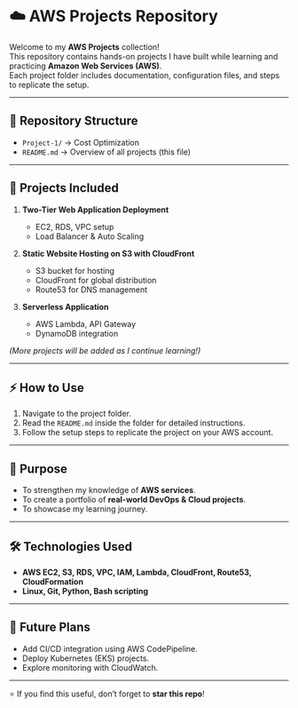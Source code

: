 
# ☁️ AWS Projects Repository

Welcome to my **AWS Projects** collection!  
This repository contains hands-on projects I have built while learning and practicing **Amazon Web Services (AWS)**.  
Each project folder includes documentation, configuration files, and steps to replicate the setup.

---

## 📂 Repository Structure
- `Project-1/` → Cost Optimization  
- `README.md` → Overview of all projects (this file)  

---

## 🚀 Projects Included
1. **Two-Tier Web Application Deployment**  
   - EC2, RDS, VPC setup  
   - Load Balancer & Auto Scaling  

2. **Static Website Hosting on S3 with CloudFront**  
   - S3 bucket for hosting  
   - CloudFront for global distribution  
   - Route53 for DNS management  

3. **Serverless Application**  
   - AWS Lambda, API Gateway  
   - DynamoDB integration  

*(More projects will be added as I continue learning!)*

---

## ⚡ How to Use
1. Navigate to the project folder.  
2. Read the `README.md` inside the folder for detailed instructions.  
3. Follow the setup steps to replicate the project on your AWS account.  

---

## 🎯 Purpose
- To strengthen my knowledge of **AWS services**.  
- To create a portfolio of **real-world DevOps & Cloud projects**.  
- To showcase my learning journey.  

---

## 🛠️ Technologies Used
- **AWS EC2, S3, RDS, VPC, IAM, Lambda, CloudFront, Route53, CloudFormation**  
- **Linux, Git, Python, Bash scripting**  

---

## 📌 Future Plans
- Add CI/CD integration using AWS CodePipeline.  
- Deploy Kubernetes (EKS) projects.  
- Explore monitoring with CloudWatch.  

---

⭐ If you find this useful, don’t forget to **star this repo**!
